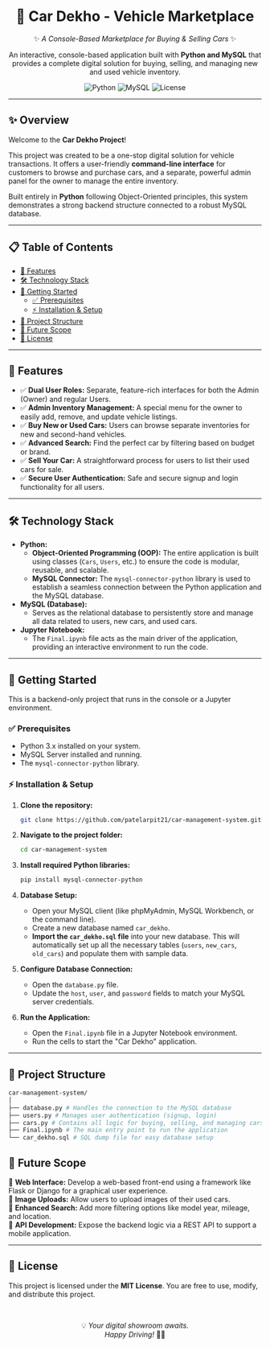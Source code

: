 <!-- PROJECT LOGO -->
<div align="center">

# 🚗 Car Dekho - Vehicle Marketplace
✨ *A Console-Based Marketplace for Buying & Selling Cars* ✨

An interactive, console-based application built with **Python and MySQL** that provides a complete digital solution for buying, selling, and managing new and used vehicle inventory.

</div>

<p align="center">
  <img alt="Python" src="https://img.shields.io/badge/Python-3776AB?style=for-the-badge&logo=python&logoColor=white">
  <img alt="MySQL" src="https://img.shields.io/badge/MySQL-005C84?style=for-the-badge&logo=mysql&logoColor=white">
  <img alt="License" src="https://img.shields.io/badge/License-MIT-blue.svg?style=for-the-badge">
</p>

---

## ✨ Overview
Welcome to the **Car Dekho Project**!

This project was created to be a one-stop digital solution for vehicle transactions. It offers a user-friendly **command-line interface** for customers to browse and purchase cars, and a separate, powerful admin panel for the owner to manage the entire inventory.

Built entirely in **Python** following Object-Oriented principles, this system demonstrates a strong backend structure connected to a robust MySQL database.

---

## 📋 Table of Contents
- [🌟 Features](#-features)
- [🛠️ Technology Stack](#️-technology-stack)
- [🚀 Getting Started](#-getting-started)
  - [✅ Prerequisites](#-prerequisites)
  - [⚡ Installation & Setup](#-installation--setup)
- [📂 Project Structure](#-project-structure)
- [🔮 Future Scope](#-future-scope)
- [📄 License](#-license)

---

## 🌟 Features
- ✅ **Dual User Roles:** Separate, feature-rich interfaces for both the Admin (Owner) and regular Users.
- ✅ **Admin Inventory Management:** A special menu for the owner to easily add, remove, and update vehicle listings.
- ✅ **Buy New or Used Cars:** Users can browse separate inventories for new and second-hand vehicles.
- ✅ **Advanced Search:** Find the perfect car by filtering based on budget or brand.
- ✅ **Sell Your Car:** A straightforward process for users to list their used cars for sale.
- ✅ **Secure User Authentication:** Safe and secure signup and login functionality for all users.

---

## 🛠️ Technology Stack
- **Python:**
  - **Object-Oriented Programming (OOP):** The entire application is built using classes (`Cars`, `Users`, etc.) to ensure the code is modular, reusable, and scalable.
  - **MySQL Connector:** The `mysql-connector-python` library is used to establish a seamless connection between the Python application and the MySQL database.
- **MySQL (Database):**
  - Serves as the relational database to persistently store and manage all data related to users, new cars, and used cars.
- **Jupyter Notebook:**
  - The `Final.ipynb` file acts as the main driver of the application, providing an interactive environment to run the code.

---

## 🚀 Getting Started
This is a backend-only project that runs in the console or a Jupyter environment.

### ✅ Prerequisites
- Python 3.x installed on your system.
- MySQL Server installed and running.
- The `mysql-connector-python` library.

### ⚡ Installation & Setup
1.  **Clone the repository:**
    ```bash
    git clone https://github.com/patelarpit21/car-management-system.git
    ```

2.  **Navigate to the project folder:**
    ```bash
    cd car-management-system
    ```

3.  **Install required Python libraries:**
    ```bash
    pip install mysql-connector-python
    ```

4.  **Database Setup:**
    - Open your MySQL client (like phpMyAdmin, MySQL Workbench, or the command line).
    - Create a new database named `car_dekho`.
    - **Import the `car_dekho.sql` file** into your new database. This will automatically set up all the necessary tables (`users`, `new_cars`, `old_cars`) and populate them with sample data.

5.  **Configure Database Connection:**
    - Open the `database.py` file.
    - Update the `host`, `user`, and `password` fields to match your MySQL server credentials.

6.  **Run the Application:**
    - Open the `Final.ipynb` file in a Jupyter Notebook environment.
    - Run the cells to start the "Car Dekho" application.

---

## 📂 Project Structure

```bash
car-management-system/
│
├── database.py # Handles the connection to the MySQL database
├── users.py # Manages user authentication (signup, login)
├── cars.py # Contains all logic for buying, selling, and managing cars
├── Final.ipynb # The main entry point to run the application
└── car_dekho.sql # SQL dump file for easy database setup
```

## 🔮 Future Scope
📌 **Web Interface:** Develop a web-based front-end using a framework like Flask or Django for a graphical user experience.  
📌 **Image Uploads:** Allow users to upload images of their used cars.  
📌 **Enhanced Search:** Add more filtering options like model year, mileage, and location.  
📌 **API Development:** Expose the backend logic via a REST API to support a mobile application.  

---

## 📄 License
This project is licensed under the **MIT License**. You are free to use, modify, and distribute this project.

<br>

<div align="center">
  
💡 *Your digital showroom awaits.*  
*Happy Driving!* 🚗💨  

</div>
